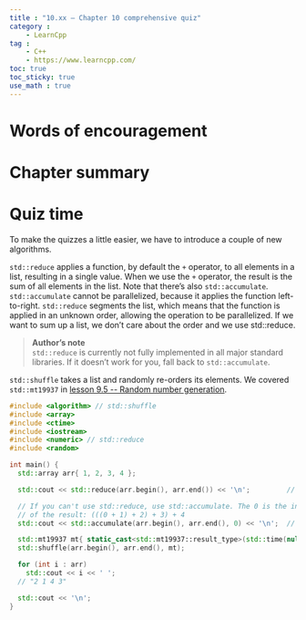 ```yaml
---
title : "10.xx — Chapter 10 comprehensive quiz"
category :
    - LearnCpp
tag : 
    - C++
    - https://www.learncpp.com/
toc: true  
toc_sticky: true 
use_math : true
---
```






# Words of encouragement


# Chapter summary


# Quiz time

To make the quizzes a little easier, we have to introduce a couple of new algorithms.

`std::reduce` applies a function, by default the `+` operator, to all elements in a list, resulting in a single value. When we use the `+` operator, the result is the sum of all elements in the list. Note that there’s also `std::accumulate`. `std::accumulate` cannot be parallelized, because it applies the function left-to-right. `std::reduce` segments the list, which means that the function is applied in an unknown order, allowing the operation to be parallelized. If we want to sum up a list, we don’t care about the order and we use std::reduce.

>**Author’s note**  
`std::reduce` is currently not fully implemented in all major standard libraries. If it doesn’t work for you, fall back to `std::accumulate`.

`std::shuffle` takes a list and randomly re-orders its elements. We covered `std::mt19937` in [lesson 9.5 -- Random number generation](https://www.learncpp.com/cpp-tutorial/random-number-generation/).

```c++
#include <algorithm> // std::shuffle
#include <array>
#include <ctime>
#include <iostream>
#include <numeric> // std::reduce
#include <random>

int main() {
  std::array arr{ 1, 2, 3, 4 };

  std::cout << std::reduce(arr.begin(), arr.end()) << '\n';         // "10"

  // If you can't use std::reduce, use std::accumulate. The 0 is the initial value
  // of the result: (((0 + 1) + 2) + 3) + 4
  std::cout << std::accumulate(arr.begin(), arr.end(), 0) << '\n';  // "10"

  std::mt19937 mt{ static_cast<std::mt19937::result_type>(std::time(nullptr)) };
  std::shuffle(arr.begin(), arr.end(), mt);

  for (int i : arr)
    std::cout << i << ' ';
  // "2 1 4 3"

  std::cout << '\n';
}
```
